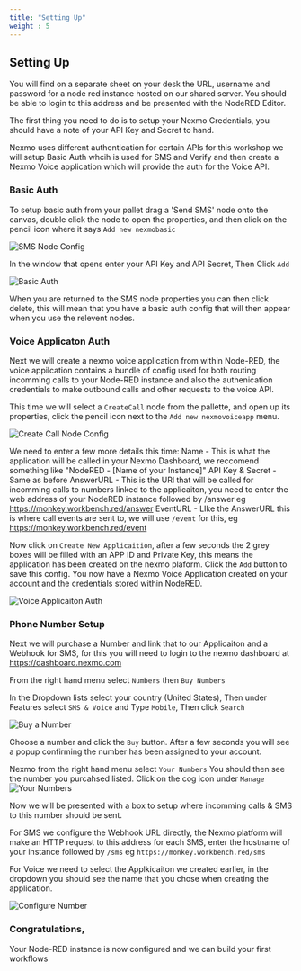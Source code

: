 ```yaml
---
title: "Setting Up"
weight : 5
---
```


## Setting Up

You will find on a separate sheet on your desk the URL, username and password for a node red instance hosted on our shared server. You should be able to login to this address and be presented with the NodeRED Editor.

The first thing you need to do is to setup your Nexmo Credentials, you should have a note of your API Key and Secret to hand.

Nexmo uses different authentication for certain APIs for this workshop we will setup Basic Auth whcih is used for SMS and Verify and then create a Nexmo Voice application which will provide the auth for the Voice API.

### Basic Auth
To setup basic auth from your pallet drag a 'Send SMS' node onto the canvas, double click the node to open the properties, and then click on the pencil icon where it says `Add new nexmobasic`

![SMS Node Config](/SMS_Node_Auth.png)

In the window that opens enter your API Key and API Secret, Then Click `Add`

![Basic Auth](/Basic_Auth.png)

When you are returned to the SMS node properties you can then click delete, this will mean that you have a basic auth config that will then appear when you use the relevent nodes.

### Voice Applicaton Auth
Next we will create a nexmo voice application from within Node-RED, the voice appilcation contains a bundle of config used for both routing incomming calls to your Node-RED instance and also the authenication credentials to make outbound calls and other requests to the voice API.

This time we will select a `CreateCall` node from the pallette, and open up its properties, click the pencil icon next to the `Add new nexmovoiceapp` menu.

![Create Call Node Config](/Create_Call_Config.png)

We need to enter a few more details this time:
Name - This is what the application will be called in your Nexmo Dashboard, we reccomend something like "NodeRED - [Name of your Instance]"
API Key & Secret  - Same as before
AnswerURL - This is the URl that will be called for incomming calls to numbers linked to the applicaiton, you need to enter the web address of your NodeRED instance followed by /answer eg https://monkey.workbench.red/answer
EventURL  - LIke the AnswerURL this is where call events are sent to, we will use `/event` for this, eg https://monkey.workbench.red/event

Now click on `Create New Applicaition`, after a few seconds the 2 grey boxes will be filled with an APP ID and Private Key, this means the application has been created on the nexmo plaform. Click the `Add` button to save this config. You now have a Nexmo Voice Application created on your account and the credentials stored within NodeRED.

![Voice Applicaiton Auth](/Voice_Auth.png)

### Phone Number Setup

Next we will purchase a Number and link that to our Applicaiton and a Webhook for SMS, for this you will need to login to the nexmo dashboard at https://dashboard.nexmo.com

From the right hand menu select `Numbers` then `Buy Numbers`

In the Dropdown lists select your country (United States), Then under Features select `SMS & Voice`  and Type `Mobile`, Then click `Search`

![Buy a Number](/Buy_Number.png)

Choose a number and click the `Buy` button. After a few seconds you will see a popup confirming the number has been assigned to your account.

Nexmo from the right hand menu select `Your Numbers` You should then see the number you purcahsed listed. Click on the cog icon under `Manage`
![Your Numbers](/Your_Numbers.png)

Now we will be presented with a box to setup where incomming calls & SMS to this number should be sent.

For SMS we configure the Webhook URL directly, the Nexmo platform will make an HTTP request to this address for each SMS, enter the hostname of your instance followed by `/sms` eg `https://monkey.workbench.red/sms`

For Voice we need to select the Applkicaiton we created earlier, in the dropdown you should see the name that you chose when creating the application.
 
![Configure Number](/Config_Number.png)


### Congratulations, 
Your Node-RED instance is now configured and we can build your first workflows

